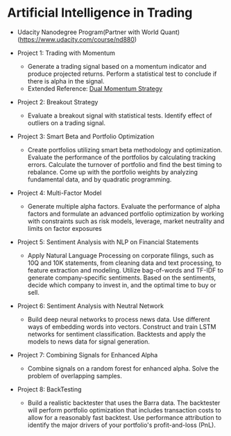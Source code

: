 # Artificial Intelligence in Trading
  - Udacity Nanodegree Program(Partner with World Quant) (https://www.udacity.com/course/nd880)
  - Project 1: Trading with Momentum
     - Generate a trading signal based on a momentum indicator and produce projected returns. Perform a statistical test to conclude if there is alpha in the signal.
     - Extended Reference: [Dual Momentum Strategy](https://seekingalpha.com/article/4233923-dual-momentum-january-update)
     
  - Project 2: Breakout Strategy
     - Evaluate a breakout signal with statistical tests. Identify effect of outliers on a trading signal.
     
  - Project 3: Smart Beta and Portfolio Optimization
     - Create portfolios utilizing smart beta methodology and optimization. Evaluate the performance of the portfolios by calculating tracking errors. Calculate the turnover of portfolio and find the best timing to rebalance. Come up with the portfolio weights by analyzing fundamental data, and by quadratic programming.

  - Project 4: Multi-Factor Model
     - Generate multiple alpha factors. Evaluate the performance of alpha factors and formulate an advanced portfolio optimization by working with constraints such as risk models, leverage, market neutrality and limits on factor exposures
     
  - Project 5: Sentiment Analysis with NLP on Financial Statements
     - Apply Natural Language Processing on corporate filings, such as 10Q and 10K statements, from cleaning data and text processing, to feature extraction and modeling. Utilize bag-of-words and TF-IDF to generate company-specific sentiments. Based on the sentiments, decide which company to invest in, and the optimal time to buy or sell.
      
  - Project 6: Sentiment Analysis with Neutral Network
     - Build deep neural networks to process news data. Use different ways of embedding words into vectors. Construct and train LSTM networks for sentiment classification. Backtests and apply the models to news data for signal generation.
      
  - Project 7: Combining Signals for Enhanced Alpha
     - Combine signals on a random forest for enhanced alpha. Solve the problem of overlapping samples.

  - Project 8: BackTesting
     - Build a realistic backtester that uses the Barra data. The backtester will perform portfolio optimization that includes transaction costs to allow for a reasonably fast backtest. Use performance attribution to identify the major drivers of your portfolio's profit-and-loss (PnL). 
